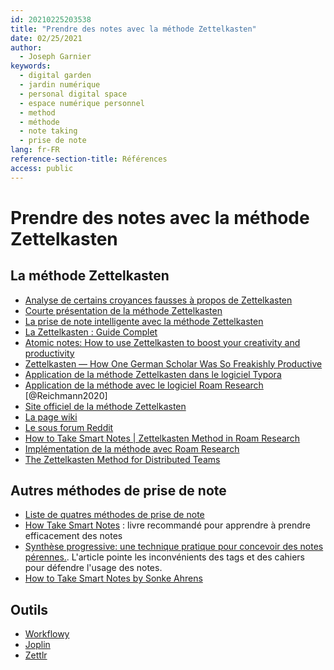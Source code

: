 ```yaml
---
id: 20210225203538
title: "Prendre des notes avec la méthode Zettelkasten"
date: 02/25/2021
author:
  - Joseph Garnier
keywords:
  - digital garden
  - jardin numérique
  - personal digital space
  - espace numérique personnel
  - method
  - méthode
  - note taking
  - prise de note
lang: fr-FR
reference-section-title: Références
access: public
---
```


# Prendre des notes avec la méthode Zettelkasten

## La méthode Zettelkasten

- [Analyse de certains croyances fausses à propos de Zettelkasten](https://zettlr.com/post/what-is-a-zettelkasten)
- [Courte présentation de la méthode Zettelkasten](https://docs.zettlr.com/en/academic/zkn-method/)
- [La prise de note intelligente avec la méthode Zettelkasten](https://organisologie.com/prise-de-note/)
- [La Zettelkasten : Guide Complet](https://boringisthenewfun.medium.com/de-la-zettelkasten-d8ea6ddfc002)
- [Atomic notes: How to use Zettelkasten to boost your creativity and productivity](https://zapier.com/blog/zettelkasten-method/)
- [Zettelkasten — How One German Scholar Was So Freakishly Productive](https://writingcooperative.com/zettelkasten-how-one-german-scholar-was-so-freakishly-productive-997e4e0ca125)
- [Application de la méthode Zettelkasten dans le logiciel Typora](https://medium.com/work-futures/building-a-zettelkasten-in-typora-f22857c98301)
- [Application de la méthode avec le logiciel Roam Research](https://betterhumans.pub/take-better-notes-roam-research-b02a1908cbd5) [@Reichmann2020]
- [Site officiel de la méthode Zettelkasten](https://zettelkasten.de/)
- [La page wiki](https://fr.wikipedia.org/wiki/Zettelkasten)
- [Le sous forum Reddit](https://www.reddit.com/r/Zettelkasten)
- [How to Take Smart Notes | Zettelkasten Method in Roam Research](https://www.youtube.com/watch?v=ljyo_WAJevQ)
- [Implémentation de la méthode avec Roam Research](https://www.roambrain.com/implementing-zettelkasten-in-roam/)
- [The Zettelkasten Method for Distributed Teams](https://www.taskade.com/blog/zettelkasten-method-software-remote-work/)

## Autres méthodes de prise de note

- [Liste de quatres méthodes de prise de note](https://everlaab.com/les-meilleures-methodes-de-prise-de-notes-logiciels-et-modeles-inclus/)
- [How Take Smart Notes](https://www.amazon.com/How-Take-Smart-Notes-Nonfiction-ebook/dp/B06WVYW33Y) : livre recommandé pour apprendre à prendre efficacement des notes
- [Synthèse progressive: une technique pratique pour concevoir des notes pérennes.](https://fortelabs.co/blog/progressive-summarization-a-practical-technique-for-designing-discoverable-notes/). L'article pointe les inconvénients des tags et des cahiers pour défendre l'usage des notes.
- [How to Take Smart Notes by Sonke Ahrens](https://lawsonblake.com/smart-notes-sonke-ahrens/)

## Outils

- [Workflowy](https://workflowy.com/)
- [Joplin](https://joplinapp.org/)
- [Zettlr](https://www.zettlr.com/)